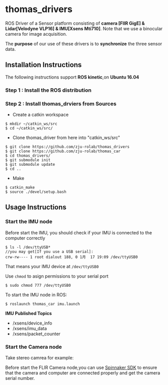 # thomas_drivers

ROS Driver of  a Sensor platform consisting of **camera [FlIR GigE] & Lidar[Velodyne VLP16] & IMU[Xsens Mti710]**. Note that we use a binocular camera for image acquisition.

The **purpose** of our use of these drivers is to **synchronize** the three sensor data.

## Installation Instructions

The following instructions support **ROS kinetic**,on **Ubuntu 16.04**

### Step 1 : Install the ROS distribution

### Step 2 : Install thomas_drviers from Sources

- Create a catkin workspace 

```shell
$ mkdir ~/catkin_ws/src
$ cd ~/catkin_ws/src/
```

- Clone thomas_driver from here into "catkin_ws/src"

```shell
$ git clone https://github.com/zju-rolab/thomas_drivers
$ git clone https://github.com/zju-rolab/thomas_car
$ cd thomas_drivers/
$ git submodule init
$ git submodule update
$ cd ..
```

- Make

```shell
$ catkin_make
$ source ./devel/setup.bash
```

## Usage Instructions

### Start the IMU node

Before start the IMU, you should check if your IMU is connected to the computer correctly

```shell
$ ls -l /dev/ttyUSB*
//you may get[If you use a USB serial]:
crw-rw---- 1 root dialout 188, 0 1月  17 19:09 /dev/ttyUSB0
```

That means your IMU device at `/dev/ttyUSB0`

Use `chmod` to asign permissions to your serial port

```shell
$ sudo chmod 777 /dev/ttyUSB0
```

To start the IMU node in ROS:

```shell
$ roslaunch thomas_car imu.launch 
```

**IMU Published Topics**

- /xsens/device_info
- /xsens/imu_data
- /xsens/packet_counter

### Start the Camera node

Take stereo camrea for example:

Before start the FLIR Camera node,you can use [Spinnaker SDK](https://www.flir.cn/products/spinnaker-sdk/) to ensure that the camera and computer are connected properly and get the camera serial number.


